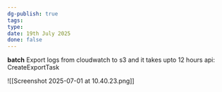 ```yaml
---
dg-publish: true
tags: 
type: 
date: 19th July 2025
done: false
---
```


**batch** Export logs from cloudwatch to s3 and it takes upto 12 hours
api: CreateExportTask

![[Screenshot 2025-07-01 at 10.40.23.png]]

